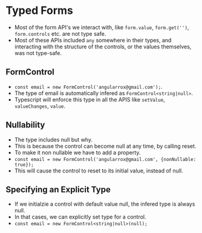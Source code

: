 # Typed Forms

- Most of the form API's we interact with, like `form.value`, `form.get('')`, `form.controls` etc. are not type safe.
- Most of these APIs included `any` somewhere in their types, and interacting with the structure of the controls, or the values themselves, was not type-safe. 


## FormControl

- `const email = new FormControl('angularrox@gmail.com');`.
- The type of email is automatically infered as `FormControl<string|null>`.
- Typescript will enforce this type in all the APIS like `setValue`, `valueChanges`, `value`.

## Nullability

- The type includes null but why.
- This is because the control can become null at any time, by calling reset.
- To make it non nullable we have to add a property.
- `const email = new FormControl('angularrox@gmail.com', {nonNullable: true});`
-  This will cause the control to reset to its initial value, instead of null.


## Specifying an Explicit Type

- If we initialzie a control with default value null, the infered type is always null.
- In that cases, we can explicitly set type for a control.
- `const email = new FormControl<string|null>(null);`
